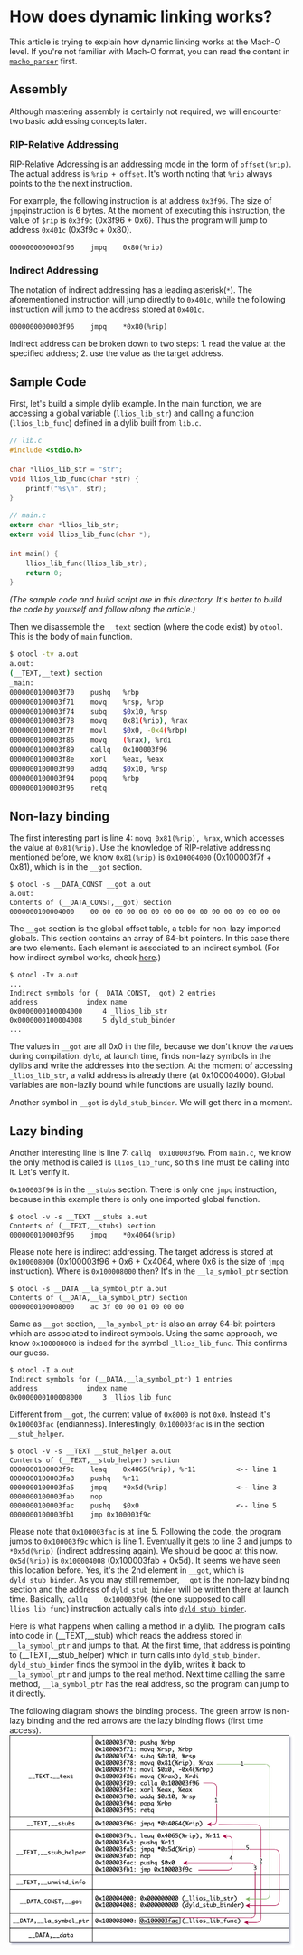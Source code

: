 # How does dynamic linking works?

This article is trying to explain how dynamic linking works at the Mach-O level. If you're not familiar with Mach-O format, you can read the content in [`macho_parser`](https://github.com/qyang-nj/llios/tree/main/macho_parser) first.

## Assembly
Although mastering assembly is certainly not required, we will encounter two basic addressing concepts later.

### RIP-Relative Addressing
RIP-Relative Addressing is an addressing mode in the form of `offset(%rip)`. The actual address is `%rip + offset`. It's worth noting that `%rip` always points to the the next instruction.

For example, the following instruction is at address `0x3f96`. The size of `jmpq`instruction is 6 bytes. At the moment of executing this instruction, the value of `$rip` is `0x3f9c` (0x3f96 + 0x6). Thus the program will jump to address `0x401c` (0x3f9c + 0x80).
```
0000000000003f96    jmpq    0x80(%rip)
```

### Indirect Addressing
The notation of indirect addressing has a leading asterisk(`*`). The aforementioned instruction will jump directly to `0x401c`, while the following instruction will jump to the address stored at `0x401c`.
```
0000000000003f96    jmpq    *0x80(%rip)
```
Indirect address can be broken down to two steps: 1. read the value at the specified address; 2. use the value as the target address.

## Sample Code
First, let's build a simple dylib example. In the main function, we are accessing a global variable (`llios_lib_str`) and calling a function (`llios_lib_func`) defined in a dylib built from `lib.c`.

```c
// lib.c
#include <stdio.h>

char *llios_lib_str = "str";
void llios_lib_func(char *str) {
    printf("%s\n", str);
}

```

``` c
// main.c
extern char *llios_lib_str;
extern void llios_lib_func(char *);

int main() {
    llios_lib_func(llios_lib_str);
    return 0;
}

```
*(The sample code and build script are in this directory. It's better to build the code by yourself and follow along the article.)*

Then we disassemble the `__text` section (where the code exist) by `otool`. This is the body of `main` function.

``` bash
$ otool -tv a.out
a.out:
(__TEXT,__text) section
_main:
0000000100003f70	pushq	%rbp
0000000100003f71	movq	%rsp, %rbp
0000000100003f74	subq	$0x10, %rsp
0000000100003f78	movq	0x81(%rip), %rax
0000000100003f7f	movl	$0x0, -0x4(%rbp)
0000000100003f86	movq	(%rax), %rdi
0000000100003f89	callq	0x100003f96
0000000100003f8e	xorl	%eax, %eax
0000000100003f90	addq	$0x10, %rsp
0000000100003f94	popq	%rbp
0000000100003f95	retq
```

## Non-lazy binding
The first interesting part is line 4: `movq	0x81(%rip), %rax`, which accesses the value at `0x81(%rip)`. Use the knowledge of RIP-relative addressing mentioned before, we know `0x81(%rip)` is `0x100004000` (0x100003f7f + 0x81), which is in the `__got` section.

```
$ otool -s __DATA_CONST __got a.out
a.out:
Contents of (__DATA_CONST,__got) section
0000000100004000	00 00 00 00 00 00 00 00 00 00 00 00 00 00 00 00
```

The `__got` section is the global offset table, a table for non-lazy imported globals. This section contains an array of 64-bit pointers. In this case there are two elements. Each element is associated to an indirect symbol. (For how indirect symbol works, check [here](.../macho_parser#indirect-symbol-table).)

```
$ otool -Iv a.out
...
Indirect symbols for (__DATA_CONST,__got) 2 entries
address            index name
0x0000000100004000     4 _llios_lib_str
0x0000000100004008     5 dyld_stub_binder
...
```

The values in `__got` are all 0x0 in the file, because we don't know the values during compilation. `dyld`, at launch time, finds non-lazy symbols in the dylibs and write the addresses into the section. At the moment of accessing `_llios_lib_str`, a valid address is already there (at 0x100004000). Global variables are non-lazily bound while functions are usually lazily bound.

Another symbol in `__got` is `dyld_stub_binder`. We will get there in a moment.


## Lazy binding
Another interesting line is line 7: `callq	0x100003f96`. From `main.c`, we know the only method is called is `llios_lib_func`, so this line must be calling into it. Let's verify it.

`0x100003f96` is in the `__stubs` section. There is only one `jmpq` instruction, because in this example there is only one imported global function.
```
$ otool -v -s __TEXT __stubs a.out
Contents of (__TEXT,__stubs) section
0000000100003f96	jmpq	*0x4064(%rip)
```

Please note here is indirect addressing. The target address is stored at `0x100008000` (0x100003f96 + 0x6 + 0x4064, where 0x6 is the size of `jmpq` instruction). Where is `0x100008000` then? It's in the `__la_symbol_ptr` section.
```
$ otool -s __DATA __la_symbol_ptr a.out
Contents of (__DATA,__la_symbol_ptr) section
0000000100008000	ac 3f 00 00 01 00 00 00
```

Same as `__got` section, `__la_symbol_ptr` is also an array 64-bit pointers which are associated to indirect symbols. Using the same approach, we know `0x100008000` is indeed for the symbol `_llios_lib_func`. This confirms our guess.
```
$ otool -I a.out
Indirect symbols for (__DATA,__la_symbol_ptr) 1 entries
address            index name
0x0000000100008000     3 _llios_lib_func
```

Different from `__got`, the current value of `0x8000` is not `0x0`. Instead it's `0x100003fac` (endianness). Interestingly, `0x100003fac` is in the section `__stub_helper`.
```
$ otool -v -s __TEXT __stub_helper a.out
Contents of (__TEXT,__stub_helper) section
0000000100003f9c	leaq	0x4065(%rip), %r11          <-- line 1
0000000100003fa3	pushq	%r11
0000000100003fa5	jmpq	*0x5d(%rip)                 <-- line 3
0000000100003fab	nop
0000000100003fac	pushq	$0x0                        <-- line 5
0000000100003fb1	jmp	0x100003f9c
```
Please note that `0x100003fac` is at line 5. Following the code, the program jumps to `0x100003f9c` which is line 1. Eventually it gets to line 3 and jumps to `*0x5d(%rip)` (indirect addressing again). We should be good at this now. `0x5d(%rip)` is `0x100004008` (0x100003fab + 0x5d). It seems we have seen this location before. Yes, it's the 2nd element in `__got`, which is `dyld_stub_binder`. As you may still remember, `__got` is the non-lazy binding section and the address of `dyld_stub_binder` will be written there at launch time. Basically, `callq	0x100003f96` (the one supposed to call `llios_lib_func`) instruction actually calls into [`dyld_stub_binder`](https://opensource.apple.com/source/dyld/dyld-195.5/src/dyld_stub_binder.s.auto.html).

Here is what happens when calling a method in a dylib. The program calls into code in (__TEXT,__stub) which reads the address stored in `__la_symbol_ptr` and jumps to that. At the first time, that address is pointing to (__TEXT,__stub_helper) which in turn calls into `dyld_stub_binder`. `dyld_stub_binder` finds the symbol in the dylib, writes it back to `__la_symbol_ptr` and jumps to the real method. Next time calling the same method, `__la_symbol_ptr` has the real address, so the program can jump to it directly.

The following diagram shows the binding process. The green arrow is non-lazy binding and the red arrows are the lazy binding flows (first time access).
![Trie Graph](../articles/images/dynamic_linking_binding.png)

